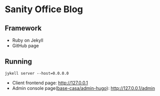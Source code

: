 

# Sanity Office Blog

## Framework

- Ruby on Jekyll
- GitHub page

## Running

```shell
jykell server --host=0.0.0.0
```

- Client frontend page: http://127.0.0.1
- Admin console page([base-casa/admin-hugo](https://github.com/basa-casa/admin-hugo)): http://127.0.0.1/admin
